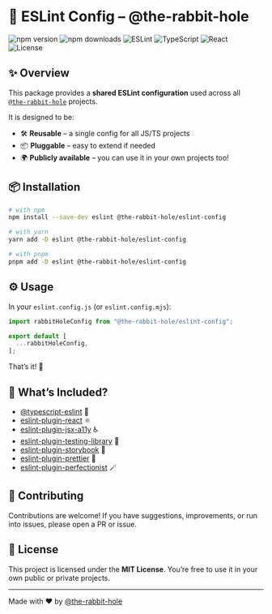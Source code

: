 # 🐇 ESLint Config – @the-rabbit-hole

![npm version](https://img.shields.io/npm/v/@the-rabbit-hole/eslint-config?style=for-the-badge&logo=npm&label=version)
![npm downloads](https://img.shields.io/npm/dm/@the-rabbit-hole/eslint-config?style=for-the-badge&logo=npm&label=downloads)
![ESLint](https://img.shields.io/badge/ESLint-9.x-4B32C3?style=for-the-badge&logo=eslint&logoColor=white)
![TypeScript](https://img.shields.io/badge/TypeScript-5.x-3178C6?style=for-the-badge&logo=typescript&logoColor=white)
![React](https://img.shields.io/badge/React-18.x-61DAFB?style=for-the-badge&logo=react&logoColor=black)
![License](https://img.shields.io/badge/License-MIT-green?style=for-the-badge)

## ✨ Overview

This package provides a **shared ESLint configuration** used across all  
[`@the-rabbit-hole`](https://github.com/the-rabbit-hole) projects.  

It is designed to be:
- 🛠 **Reusable** – a single config for all JS/TS projects
- 📦 **Pluggable** – easy to extend if needed
- 🌍 **Publicly available** – you can use it in your own projects too!

## 📦 Installation

```bash
# with npm
npm install --save-dev eslint @the-rabbit-hole/eslint-config

# with yarn
yarn add -D eslint @the-rabbit-hole/eslint-config

# with pnpm
pnpm add -D eslint @the-rabbit-hole/eslint-config
````

## ⚙️ Usage

In your `eslint.config.js` (or `eslint.config.mjs`):

```js
import rabbitHoleConfig from "@the-rabbit-hole/eslint-config";

export default [
  ...rabbitHoleConfig,
];
```

That’s it! 🚀

## 🧩 What’s Included?

* [@typescript-eslint](https://typescript-eslint.io) 📘
* [eslint-plugin-react](https://github.com/jsx-eslint/eslint-plugin-react) ⚛️
* [eslint-plugin-jsx-a11y](https://github.com/jsx-eslint/eslint-plugin-jsx-a11y) ♿️
* [eslint-plugin-testing-library](https://github.com/testing-library/eslint-plugin-testing-library) 🧪
* [eslint-plugin-storybook](https://github.com/storybookjs/eslint-plugin-storybook) 📖
* [eslint-plugin-prettier](https://github.com/prettier/eslint-plugin-prettier) 🎨
* [eslint-plugin-perfectionist](https://perfectionist.dev) 🪄

## 🤝 Contributing

Contributions are welcome!
If you have suggestions, improvements, or run into issues, please open a PR or issue.

## 📜 License

This project is licensed under the **MIT License**.
You’re free to use it in your own public or private projects.

---

Made with ❤️ by [@the-rabbit-hole](https://github.com/the-rabbit-hole-tech)
